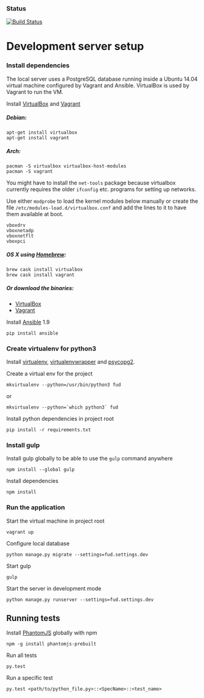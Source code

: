 ### Status

[![Build Status](https://magnum.travis-ci.com/mjuopperi/fud.svg?token=vQUUTgeveVz3wPSNPQET&branch=master)](https://magnum.travis-ci.com/mjuopperi/fud)

Development server setup
========================

### Install dependencies

The local server uses a PostgreSQL database running inside a Ubuntu 14.04 virtual machine
configured by Vagrant and Ansible. VirtualBox is used by Vagrant to run the VM.

Install [VirtualBox](https://www.virtualbox.org/) and [Vagrant](https://www.vagrantup.com/)

##### Debian:
```
apt-get install virtualbox
apt-get install vagrant
```

##### Arch:
```
pacman -S virtualbox virtualbox-host-modules
pacman -S vagrant
```

You might have to install the `net-tools` package because virtualbox currently requires the older `ifconfig` etc. programs for setting up networks.

Use either `modprobe` to load the kernel modules below manually or create the file `/etc/modules-load.d/virtualbox.conf` and add the lines to it to have them available at boot.
```
vboxdrv
vboxnetadp
vboxnetflt
vboxpci
```

##### OS X using [Homebrew](http://brew.sh/):
```
brew cask install virtualbox
brew cask install vagrant
```

##### Or download the binaries:
* [VirtualBox](https://www.virtualbox.org/wiki/Downloads)
* [Vagrant](https://www.vagrantup.com/downloads.html)

Install [Ansible](https://github.com/ansible/ansible) 1.9

    pip install ansible

### Create virtualenv for python3

Install [virtualenv](https://virtualenv.pypa.io/en/latest/installation.html), [virtualenvwrapper](http://virtualenvwrapper.readthedocs.org/en/latest/install.html#basic-installation) and [psycopg2](http://initd.org/psycopg/docs/install.html).

Create a virtual env for the project

    mkvirtualenv --python=/usr/bin/python3 fud

or

    mkvirtualenv --python=`which python3` fud

Install python dependencies in project root

    pip install -r requirements.txt

### Install gulp

Install gulp globally to be able to use the `gulp` command anywhere

    npm install --global gulp

Install dependencies

    npm install

### Run the application

Start the virtual machine in project root

    vagrant up

Configure local database

    python manage.py migrate --settings=fud.settings.dev

Start gulp

    gulp

Start the server in development mode

    python manage.py runserver --settings=fud.settings.dev


## Running tests

Install [PhantomJS](http://phantomjs.org/) globally with npm

    npm -g install phantomjs-prebuilt

Run all tests

    py.test

Run a specific test

    py.test <path/to/python_file.py>::<SpecName>::<test_name>

